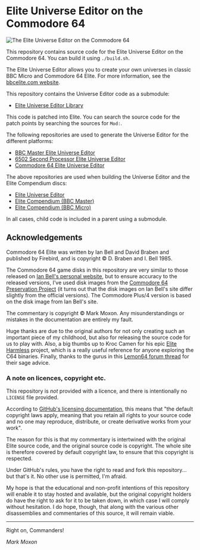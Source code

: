 # Elite Universe Editor on the Commodore 64

![The Elite Universe Editor on the Commodore 64](https://elite.bbcelite.com/images/github/elite-universe-editor-home-screen-c64.png)

This repository contains source code for the Elite Universe Editor on the Commodore 64. You can build it using `./build.sh`.

The Elite Universe Editor allows you to create your own universes in classic BBC Micro and Commodore 64 Elite. For more information, see the [bbcelite.com website](https://elite.bbcelite.com/hacks/elite_universe_editor.html).

This repository contains the Universe Editor code as a submodule:

* [Elite Universe Editor Library](https://github.com/markmoxon/elite-universe-editor-library)

This code is patched into Elite. You can search the source code for the patch points by searching the sources for `Mod:`.

The following repositories are used to generate the Universe Editor for the different platforms:

* [BBC Master Elite Universe Editor](https://github.com/markmoxon/elite-universe-editor-bbc-master)
* [6502 Second Processor Elite Universe Editor](https://github.com/markmoxon/elite-universe-editor-6502-second-processor)
* [Commodore 64 Elite Universe Editor](https://github.com/markmoxon/elite-universe-editor-commodore-64)

The above repositories are used when building the Universe Editor and the Elite Compendium discs:

* [Elite Universe Editor](https://github.com/markmoxon/elite-universe-editor)
* [Elite Compendium (BBC Master)](https://github.com/markmoxon/elite-compendium-bbc-master)
* [Elite Compendium (BBC Micro)](https://github.com/markmoxon/elite-compendium-bbc-micro)

In all cases, child code is included in a parent using a submodule.

## Acknowledgements

Commodore 64 Elite was written by Ian Bell and David Braben and published by Firebird, and is copyright &copy; D. Braben and I. Bell 1985.

The Commodore 64 game disks in this repository are very similar to those released on [Ian Bell's personal website](http://www.elitehomepage.org/), but to ensure accuracy to the released versions, I've used disk images from the [Commodore 64 Preservation Project](https://archive.org/details/C64_Preservation_Project_10th_Anniversary_Collection) (it turns out that the disk images on Ian Bell's site differ slightly from the official versions). The Commodore Plus/4 version is based on the disk image from Ian Bell's site.

The commentary is copyright &copy; Mark Moxon. Any misunderstandings or mistakes in the documentation are entirely my fault.

Huge thanks are due to the original authors for not only creating such an important piece of my childhood, but also for releasing the source code for us to play with. Also, a big thumbs up to Kroc Camen for his epic [Elite Harmless](https://github.com/Kroc/elite-harmless) project, which is a really useful reference for anyone exploring the C64 binaries. Finally, thanks to the gurus in this [Lemon64 forum thread](https://www.lemon64.com/forum/viewtopic.php?t=67762&start=90) for their sage advice.

### A note on licences, copyright etc.

This repository is _not_ provided with a licence, and there is intentionally no `LICENSE` file provided.

According to [GitHub's licensing documentation](https://docs.github.com/en/free-pro-team@latest/github/creating-cloning-and-archiving-repositories/licensing-a-repository), this means that "the default copyright laws apply, meaning that you retain all rights to your source code and no one may reproduce, distribute, or create derivative works from your work".

The reason for this is that my commentary is intertwined with the original Elite source code, and the original source code is copyright. The whole site is therefore covered by default copyright law, to ensure that this copyright is respected.

Under GitHub's rules, you have the right to read and fork this repository... but that's it. No other use is permitted, I'm afraid.

My hope is that the educational and non-profit intentions of this repository will enable it to stay hosted and available, but the original copyright holders do have the right to ask for it to be taken down, in which case I will comply without hesitation. I do hope, though, that along with the various other disassemblies and commentaries of this source, it will remain viable.

---

Right on, Commanders!

_Mark Moxon_